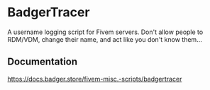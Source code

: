 # BadgerTracer
A username logging script for Fivem servers. Don't allow people to RDM/VDM, change their name, and act like you don't know them...
## Documentation
https://docs.badger.store/fivem-misc.-scripts/badgertracer
